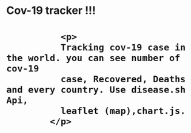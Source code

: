 <h1>Cov-19 tracker !!!<h1/>
  
              <p>
              Tracking cov-19 case in the world. you can see number of cov-19
              case, Recovered, Deaths and every country. Use disease.sh Api,
              leaflet (map),chart.js.
            </p>
